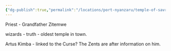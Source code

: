 ```yaml
---
{"dg-publish":true,"permalink":"/locations/port-nyanzaru/temple-of-savras/"}
---
```


Priest - Grandfather Zitemwe

wizards - truth - oldest temple in town.

Artus Kimba - linked to the Curse? The Zents are after information on him.




